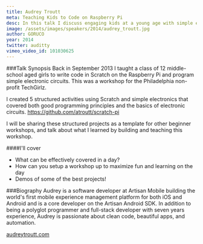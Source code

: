 ```yaml
---
title: Audrey Troutt
meta: Teaching Kids to Code on Raspberry Pi
desc: In this talk I discuss engaging kids at a young age with simple embedded technology, outcomes and learnings.
image: /assets/images/speakers/2014/audrey_troutt.jpg
author: GORUCO
year: 2014
twitter: auditty
vimeo_video_id: 101030625
---
```


###Talk Synopsis
Back in September 2013 I taught a class of 12 middle-school aged girls to write code in Scratch on the Raspberry Pi and program simple electronic circuits. This was a workshop for  the Philadelphia non-profit TechGirlz.

I created 5 structured activities using Scratch and simple electronics that covered both good programming principles and the basics of electronic circuits. https://github.com/atroutt/scratch-pi

I will be sharing these structured projects as a template for other beginner workshops, and talk about what I learned by building and teaching this workshop.

####I'll cover

* What can be effectively covered in a day?
* How can you setup a workshop up to maximize fun and learning on the day
* Demos of some of the best projects!

###Biography
Audrey is a software developer at Artisan Mobile building the world's first mobile experience management platform for both iOS and Android and is a core developer on the Artisan Android SDK. In addition to being a polyglot programmer and full-stack developer with seven years experience, Audrey is passionate about clean code, beautiful apps, and automation.

[audreytroutt.com](http://audreytroutt.com/)


